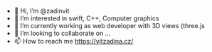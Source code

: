 - 👋 Hi, I’m @zadinvit
- 👀 I’m interested in swift, C++, Computer graphics
- 🌱 I’m currently working as web developer with 3D views (three.js
- 💞️ I’m looking to collaborate on ...
- 📫 How to reach me https://vitzadina.cz/

<!---
zadinvit/zadinvit is a ✨ special ✨ repository because its `README.md` (this file) appears on your GitHub profile.
You can click the Preview link to take a look at your changes.
--->
